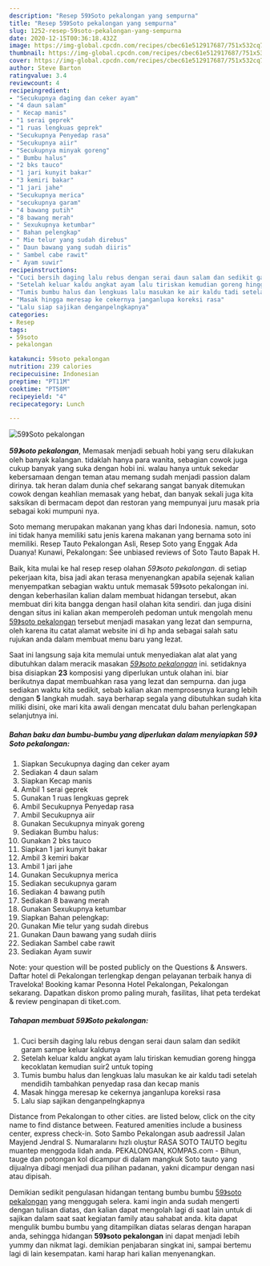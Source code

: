 ```yaml
---
description: "Resep 59》Soto pekalongan yang sempurna"
title: "Resep 59》Soto pekalongan yang sempurna"
slug: 1252-resep-59soto-pekalongan-yang-sempurna
date: 2020-12-15T00:36:18.432Z
image: https://img-global.cpcdn.com/recipes/cbec61e512917687/751x532cq70/59soto-pekalongan-foto-resep-utama.jpg
thumbnail: https://img-global.cpcdn.com/recipes/cbec61e512917687/751x532cq70/59soto-pekalongan-foto-resep-utama.jpg
cover: https://img-global.cpcdn.com/recipes/cbec61e512917687/751x532cq70/59soto-pekalongan-foto-resep-utama.jpg
author: Steve Barton
ratingvalue: 3.4
reviewcount: 4
recipeingredient:
- "Secukupnya daging dan ceker ayam"
- "4 daun salam"
- " Kecap manis"
- "1 serai geprek"
- "1 ruas lengkuas geprek"
- "Secukupnya Penyedap rasa"
- "Secukupnya aiir"
- "Secukupnya minyak goreng"
- " Bumbu halus"
- "2 bks tauco"
- "1 jari kunyit bakar"
- "3 kemiri bakar"
- "1 jari jahe"
- "Secukupnya merica"
- "secukupnya garam"
- "4 bawang putih"
- "8 bawang merah"
- " Sexukupnya ketumbar"
- " Bahan pelengkap"
- " Mie telur yang sudah direbus"
- " Daun bawang yang sudah diiris"
- " Sambel cabe rawit"
- " Ayam suwir"
recipeinstructions:
- "Cuci bersih daging lalu rebus dengan serai daun salam dan sedikit garam sampe keluar kaldunya"
- "Setelah keluar kaldu angkat ayam lalu tiriskan kemudian goreng hingga kecoklatan kemudian suir2 untuk toping"
- "Tumis bumbu halus dan lengkuas lalu masukan ke air kaldu tadi setelah mendidih tambahkan penyedap rasa dan kecap manis"
- "Masak hingga meresap ke cekernya janganlupa koreksi rasa"
- "Lalu siap sajikan denganpelngkapnya"
categories:
- Resep
tags:
- 59soto
- pekalongan

katakunci: 59soto pekalongan 
nutrition: 239 calories
recipecuisine: Indonesian
preptime: "PT11M"
cooktime: "PT58M"
recipeyield: "4"
recipecategory: Lunch

---
```



![59》Soto pekalongan](https://img-global.cpcdn.com/recipes/cbec61e512917687/751x532cq70/59soto-pekalongan-foto-resep-utama.jpg)

<b><i>59》soto pekalongan</i></b>, Memasak menjadi sebuah hobi yang seru dilakukan oleh banyak kalangan. tidaklah hanya para wanita, sebagian cowok juga cukup banyak yang suka dengan hobi ini. walau hanya untuk sekedar kebersamaan dengan teman atau memang sudah menjadi passion dalam dirinya. tak heran dalam dunia chef sekarang sangat banyak ditemukan cowok dengan keahlian memasak yang hebat, dan banyak sekali juga kita saksikan di bermacam depot dan restoran yang mempunyai juru masak pria sebagai koki mumpuni nya.

Soto memang merupakan makanan yang khas dari Indonesia. namun, soto ini tidak hanya memiliki satu jenis karena makanan yang bernama soto ini memiliki. Resep Tauto Pekalongan Asli, Resep Soto yang Enggak Ada Duanya! Kunawi, Pekalongan: See unbiased reviews of Soto Tauto Bapak H.

Baik, kita mulai ke hal resep resep olahan <i>59》soto pekalongan</i>. di setiap pekerjaan kita, bisa jadi akan terasa menyenangkan apabila sejenak kalian menyempatkan sebagian waktu untuk memasak 59》soto pekalongan ini. dengan keberhasilan kalian dalam membuat hidangan tersebut, akan membuat diri kita bangga dengan hasil olahan kita sendiri. dan juga disini dengan situs ini kalian akan memperoleh pedoman untuk mengolah menu <u>59》soto pekalongan</u> tersebut menjadi masakan yang lezat dan sempurna, oleh karena itu catat alamat website ini di hp anda sebagai salah satu rujukan anda dalam membuat menu baru yang lezat.


Saat ini langsung saja kita memulai untuk menyediakan alat alat yang dibutuhkan dalam meracik masakan <u><i>59》soto pekalongan</i></u> ini. setidaknya bisa disiapkan <b>23</b> komposisi yang diperlukan untuk olahan ini. biar berikutnya dapat membuahkan rasa yang lezat dan sempurna. dan juga sediakan waktu kita sedikit, sebab kalian akan memprosesnya kurang lebih dengan <b>5</b> langkah mudah. saya berharap segala yang dibutuhkan sudah kita miliki disini, oke mari kita awali dengan mencatat dulu bahan perlengkapan selanjutnya ini.

<!--inarticleads1-->

##### Bahan baku dan bumbu-bumbu yang diperlukan dalam menyiapkan 59》Soto pekalongan:

1. Siapkan Secukupnya daging dan ceker ayam
1. Sediakan 4 daun salam
1. Siapkan  Kecap manis
1. Ambil 1 serai geprek
1. Gunakan 1 ruas lengkuas geprek
1. Ambil Secukupnya Penyedap rasa
1. Ambil Secukupnya aiir
1. Gunakan Secukupnya minyak goreng
1. Sediakan  Bumbu halus:
1. Gunakan 2 bks tauco
1. Siapkan 1 jari kunyit bakar
1. Ambil 3 kemiri bakar
1. Ambil 1 jari jahe
1. Gunakan Secukupnya merica
1. Sediakan secukupnya garam
1. Sediakan 4 bawang putih
1. Sediakan 8 bawang merah
1. Gunakan  Sexukupnya ketumbar
1. Siapkan  Bahan pelengkap:
1. Gunakan  Mie telur yang sudah direbus
1. Gunakan  Daun bawang yang sudah diiris
1. Sediakan  Sambel cabe rawit
1. Sediakan  Ayam suwir


Note: your question will be posted publicly on the Questions &amp; Answers. Daftar hotel di Pekalongan terlengkap dengan pelayanan terbaik hanya di Traveloka! Booking kamar Pesonna Hotel Pekalongan, Pekalongan sekarang. Dapatkan diskon promo paling murah, fasilitas, lihat peta terdekat &amp; review penginapan di tiket.com. 

<!--inarticleads2-->

##### Tahapan membuat 59》Soto pekalongan:

1. Cuci bersih daging lalu rebus dengan serai daun salam dan sedikit garam sampe keluar kaldunya
1. Setelah keluar kaldu angkat ayam lalu tiriskan kemudian goreng hingga kecoklatan kemudian suir2 untuk toping
1. Tumis bumbu halus dan lengkuas lalu masukan ke air kaldu tadi setelah mendidih tambahkan penyedap rasa dan kecap manis
1. Masak hingga meresap ke cekernya janganlupa koreksi rasa
1. Lalu siap sajikan denganpelngkapnya


Distance from Pekalongan to other cities. are listed below, click on the city name to find distance between. Featured amenities include a business center, express check-in. Soto Sambo Pekalongan asub aadressil Jalan Mayjend Jendral S. Numaralarını hızlı oluştur RASA SOTO TAUTO begitu muantep menggoda lidah anda. PEKALONGAN, KOMPAS.com - Bihun, tauge dan potongan kol dicampur di dalam mangkuk Soto tauto yang dijualnya dibagi menjadi dua pilihan padanan, yakni dicampur dengan nasi atau dipisah. 

Demikian sedikit pengulasan hidangan tentang bumbu bumbu <u>59》soto pekalongan</u> yang menggugah selera. kami ingin anda sudah mengerti dengan tulisan diatas, dan kalian dapat mengolah lagi di saat lain untuk di sajikan dalam saat saat kegiatan family atau sahabat anda. kita dapat mengulik bumbu bumbu yang ditampilkan diatas selaras dengan harapan anda, sehingga hidangan <b>59》soto pekalongan</b> ini dapat menjadi lebih yummy dan nikmat lagi. demikian penjabaran singkat ini, sampai bertemu lagi di lain kesempatan. kami harap hari kalian menyenangkan.

